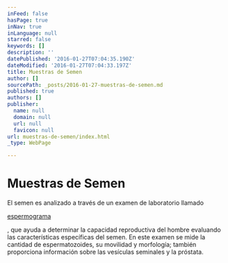 ```yaml
---
inFeed: false
hasPage: true
inNav: true
inLanguage: null
starred: false
keywords: []
description: ''
datePublished: '2016-01-27T07:04:35.190Z'
dateModified: '2016-01-27T07:04:33.197Z'
title: Muestras de Semen
author: []
sourcePath: _posts/2016-01-27-muestras-de-semen.md
published: true
authors: []
publisher:
  name: null
  domain: null
  url: null
  favicon: null
url: muestras-de-semen/index.html
_type: WebPage

---
```

# Muestras de Semen

El semen es analizado a través de un examen de laboratorio llamado

[espermograma][0]

, que ayuda a determinar la capacidad reproductiva del hombre evaluando las características específicas del semen. En este examen se mide la cantidad de espermatozoides, su movilidad y morfología; también proporciona información sobre las vesículas seminales y la próstata.

[0]: http://cecolfes.com/es/glosario#Espermograma "Examen para analizar las características del semen."